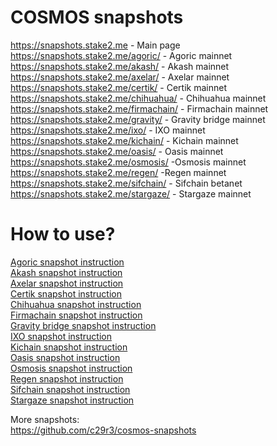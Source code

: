 # COSMOS snapshots
https://snapshots.stake2.me - Main page  
https://snapshots.stake2.me/agoric/ - Agoric mainnet  
https://snapshots.stake2.me/akash/ - Akash mainnet  
https://snapshots.stake2.me/axelar/ - Axelar mainnet  
https://snapshots.stake2.me/certik/ - Certik mainnet  
https://snapshots.stake2.me/chihuahua/ - Chihuahua mainnet  
https://snapshots.stake2.me/firmachain/ - Firmachain mainnet  
https://snapshots.stake2.me/gravity/ - Gravity bridge mainnet  
https://snapshots.stake2.me/ixo/ - IXO mainnet  
https://snapshots.stake2.me/kichain/ - Kichain mainnet  
https://snapshots.stake2.me/oasis/ - Oasis mainnet  
https://snapshots.stake2.me/osmosis/ -Osmosis mainnet  
https://snapshots.stake2.me/regen/ -Regen mainnet  
https://snapshots.stake2.me/sifchain/ - Sifchain betanet  
https://snapshots.stake2.me/stargaze/ - Stargaze mainnet  

# How to use?
[Agoric snapshot instruction](https://github.com/k0kk0k/cosmos-snapshots-doc/blob/main/agoric.md)  
[Akash snapshot instruction](https://github.com/k0kk0k/cosmos-snapshots-doc/blob/main/akash.md)  
[Axelar snapshot instruction](https://github.com/k0kk0k/cosmos-snapshots-doc/blob/main/axelar.md)  
[Certik snapshot instruction](https://github.com/k0kk0k/cosmos-snapshots-doc/blob/main/certik.md)  
[Chihuahua snapshot instruction](https://github.com/k0kk0k/cosmos-snapshots-doc/blob/main/chihuahua.md)  
[Firmachain snapshot instruction](https://github.com/k0kk0k/cosmos-snapshots-doc/blob/main/firmachain.md)  
[Gravity bridge snapshot instruction](https://github.com/k0kk0k/cosmos-snapshots-doc/blob/main/gravity.md)  
[IXO snapshot instruction](https://github.com/k0kk0k/cosmos-snapshots-doc/blob/main/ixo.md)  
[Kichain snapshot instruction](https://github.com/k0kk0k/cosmos-snapshots-doc/blob/main/kichain.md)  
[Oasis snapshot instruction](https://github.com/k0kk0k/cosmos-snapshots-doc/blob/main/oasis.md)  
[Osmosis snapshot instruction](https://github.com/k0kk0k/cosmos-snapshots-doc/blob/main/osmosis.md)  
[Regen snapshot instruction](https://github.com/k0kk0k/cosmos-snapshots-doc/blob/main/regen.md)  
[Sifchain snapshot instruction](https://github.com/k0kk0k/cosmos-snapshots-doc/blob/main/sifchain.md)  
[Stargaze snapshot instruction](https://github.com/k0kk0k/cosmos-snapshots-doc/blob/main/stargaze.md)  

More snapshots:  
https://github.com/c29r3/cosmos-snapshots
